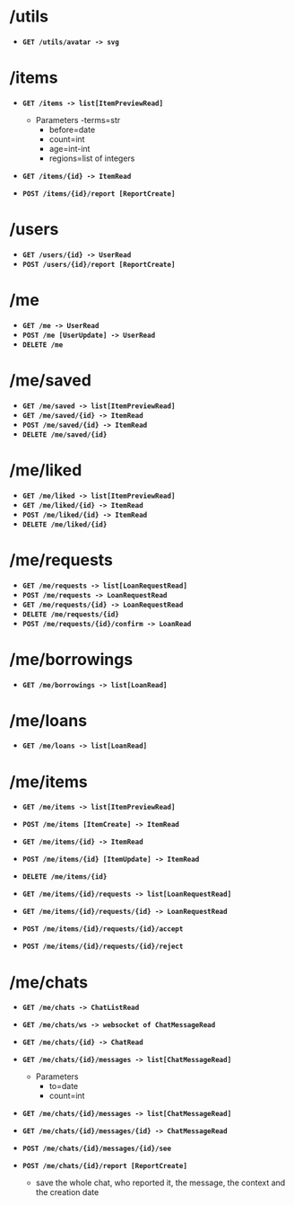 # /utils

- **`GET /utils/avatar -> svg`**

# /items 

- **`GET /items -> list[ItemPreviewRead]`**
  - Parameters
    -terms=str
    - before=date
    - count=int
    - age=int-int
    - regions=list of integers

- **`GET /items/{id} -> ItemRead`**
- **`POST /items/{id}/report [ReportCreate]`**

# /users

- **`GET /users/{id} -> UserRead`**
- **`POST /users/{id}/report [ReportCreate]`**

# /me

- **`GET /me -> UserRead`**
- **`POST /me [UserUpdate] -> UserRead`**
- **`DELETE /me`**

# /me/saved

- **`GET /me/saved -> list[ItemPreviewRead]`**
- **`GET /me/saved/{id} -> ItemRead`**
- **`POST /me/saved/{id} -> ItemRead`**
- **`DELETE /me/saved/{id}`**

# /me/liked

- **`GET /me/liked -> list[ItemPreviewRead]`**
- **`GET /me/liked/{id} -> ItemRead`**
- **`POST /me/liked/{id} -> ItemRead`**
- **`DELETE /me/liked/{id}`**

# /me/requests

- **`GET /me/requests -> list[LoanRequestRead]`**
- **`POST /me/requests -> LoanRequestRead`**
- **`GET /me/requests/{id} -> LoanRequestRead`**
- **`DELETE /me/requests/{id}`**
- **`POST /me/requests/{id}/confirm -> LoanRead`**

# /me/borrowings

- **`GET /me/borrowings -> list[LoanRead]`**

# /me/loans

- **`GET /me/loans -> list[LoanRead]`**

# /me/items

- **`GET /me/items -> list[ItemPreviewRead]`**
- **`POST /me/items [ItemCreate] -> ItemRead`**
- **`GET /me/items/{id} -> ItemRead`**
- **`POST /me/items/{id} [ItemUpdate] -> ItemRead`**
- **`DELETE /me/items/{id}`**

- **`GET /me/items/{id}/requests -> list[LoanRequestRead]`**
- **`GET /me/items/{id}/requests/{id} -> LoanRequestRead`**
- **`POST /me/items/{id}/requests/{id}/accept`**
- **`POST /me/items/{id}/requests/{id}/reject`**

# /me/chats

- **`GET /me/chats -> ChatListRead`**
- **`GET /me/chats/ws -> websocket of ChatMessageRead`**
- **`GET /me/chats/{id} -> ChatRead`**

- **`GET /me/chats/{id}/messages -> list[ChatMessageRead]`**
  - Parameters
    - to=date
    - count=int
- **`GET /me/chats/{id}/messages -> list[ChatMessageRead]`**
- **`GET /me/chats/{id}/messages/{id} -> ChatMessageRead`**
- **`POST /me/chats/{id}/messages/{id}/see`**

- **`POST /me/chats/{id}/report [ReportCreate]`**
  - save the whole chat, who reported it, the message, the context and the creation date
